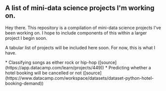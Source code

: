 ## A list of mini-data science projects I'm working on.
<p>Hey there. This repository is a compilation of mini-data science projects I've been working on. I hope to include components of this within a larger project I begin soon. </p>
<p>A tabular list of projects will be included here soon. For now, this is what I have.</p>
* Classifying songs as either rock or hip-hop ([source] (https://app.datacamp.com/learn/projects/449))
* Predicting whether a hotel booking will be cancelled or not ([source] (https://www.datacamp.com/workspace/datasets/dataset-python-hotel-booking-demand))
